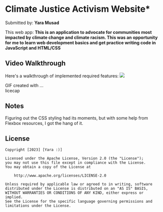 # Climate Justice Activism Website*

Submitted by: **Yara Musad**

This web app: **This is an application to advocate for communities most impacted by climate change and climate racism. This was an opportunity for me to learn web development basics and get practice writing code in JavaScript and HTML/CSS**




## Video Walkthrough

Here's a walkthrough of implemented required features:
![](https://github.com/yimusad/community-board/blob/main/src/images/lab1.gif)



GIF created with ...  
licecap


## Notes

Figuring out the CSS styling had its moments, but with some help from Flexbox resources, I got the hang of it.

## License

    Copyright [2023] [Yara :)]

    Licensed under the Apache License, Version 2.0 (the "License");
    you may not use this file except in compliance with the License.
    You may obtain a copy of the License at

        http://www.apache.org/licenses/LICENSE-2.0

    Unless required by applicable law or agreed to in writing, software
    distributed under the License is distributed on an "AS IS" BASIS,
    WITHOUT WARRANTIES OR CONDITIONS OF ANY KIND, either express or implied.
    See the License for the specific language governing permissions and
    limitations under the License.

 
